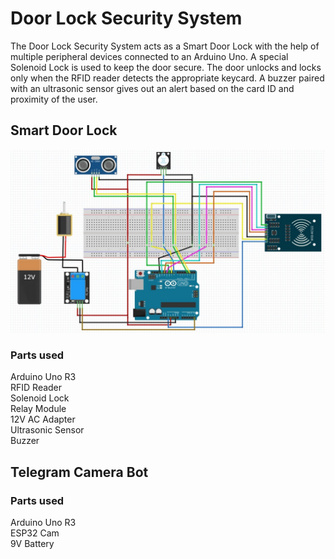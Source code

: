 # Door Lock Security System

The Door Lock Security System acts as a Smart Door Lock with the help of multiple peripheral devices connected to an Arduino Uno. A special Solenoid Lock is used to keep the door secure. The door unlocks and locks only when the RFID reader detects the appropriate keycard. A buzzer paired with an ultrasonic sensor gives out an alert based on the card ID and proximity of the user.

## Smart Door Lock

![Circuit](https://github.com/aygo29/MPCA-project/blob/master/smart_door_lock_circuit.jpeg?raw=true)

### Parts used

Arduino Uno R3\
RFID Reader\
Solenoid Lock\
Relay Module\
12V AC Adapter\
Ultrasonic Sensor\
Buzzer

## Telegram Camera Bot

### Parts used

Arduino Uno R3\
ESP32 Cam\
9V Battery


